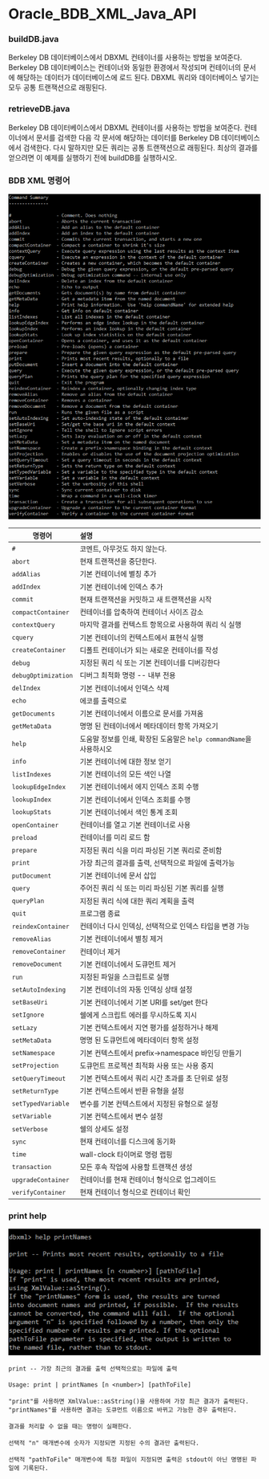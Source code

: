 # Oracle_BDB_XML_Java_API

### buildDB.java

Berkeley DB 데이터베이스에서 DBXML 컨테이너를 사용하는 방법을 보여준다. Berkeley DB 데이터베이스는 컨테이너와 동일한 환경에서 작성되며 컨테이너의 문서에 해당하는 데이터가 데이터베이스에 로드 된다. DBXML 쿼리와 데이터베이스 넣기는 모두 공통 트랜잭션으로 래핑된다.

### retrieveDB.java
  
Berkeley DB 데이터베이스에서 DBXML 컨테이너를 사용하는 방법을 보여준다. 컨테이너에서 문서를 검색한 다음 각 문서에 해당하는 데이터를 Berkeley DB 데이터베이스에서 검색한다. 다시 말하지만 모든 쿼리는 공통 트랜잭션으로 래핑된다. 최상의 결과를 얻으려면 이 예제를 실행하기 전에 buildDB를 실행하시오.

### BDB XML 명령어

![help](https://github.com/boncheul92nd/Oracle_BDB_XML_Java_API/blob/master/img/help.PNG)

|명령어    |설명     |
|------------|:----------|
|`#`|코멘트, 아무것도 하지 않는다.|
|`abort`|현재 트랜잭션을 중단한다.|
|`addAlias`|기본 컨테이너에 별칭 추가|
|`addIndex`|기본 컨테이너에 인덱스 추가|
|`commit`|현재 트랜잭션을 커밋하고 새 트랜잭션을 시작|
|`compactContainer`|컨테이너를 압축하여 컨테이너 사이즈 감소|
|`contextQuery`|마지막 결과를 컨텍스트 항목으로 사용하여 쿼리 식 실행|
|`cquery`|기본 컨테이너의 컨텍스트에서 표현식 실행|
|`createContainer`|디폴트 컨테이너가 되는 새로운 컨테이너를 작성|
|`debug`|지정된 쿼리 식 또는 기본 컨테이너를 디버깅한다|
|`debugOptimization`|디버그 최적화 명령 -- 내부 전용|
|`delIndex`|기본 컨테이너에서 인덱스 삭제|
|`echo`|에코를 출력으로|
|`getDocuments`|기본 컨테이너에서 이름으로 문서를 가져옴|
|`getMetaData`|명명 된 컨테이너에서 메타데이터 항목 가져오기|
|`help`|도움말 정보를 인쇄, 확장된 도움말은 `help commandName`을 사용하시오|
|`info`|기본 컨테이너에 대한 정보 얻기|
|`listIndexes`|기본 컨테이너의 모든 색인 나열|
|`lookupEdgeIndex`|기본 컨테이너에서 에지 인덱스 조회 수행|
|`lookupIndex`|기본 컨테이너에서 인덱스 조회를 수행|
|`lookupStats`|기본 컨테이너에서 색인 통계 조회|
|`openContainer`|컨테이너를 열고 기본 컨테이너로 사용|
|`preload`|컨테이너를 미리 로드 함|
|`prepare`|지정된 쿼리 식을 미리 파싱된 기본 쿼리로 준비함|
|`print`|가장 최근의 결과를 출력, 선택적으로 파일에 출력가능|
|`putDocument`|기본 컨테이너에 문서 삽입|
|`query`|주어진 쿼리 식 또는 미리 파싱된 기본 쿼리를 실행|
|`queryPlan`|지정된 쿼리 식에 대한 쿼리 계획을 출력|
|`quit`|프로그램 종료|
|`reindexContainer`|컨테이너 다시 인덱싱, 선택적으로 인덱스 타입을 변경 가능|
|`removeAlias`|기본 컨테이너에서 별칭 제거|
|`removeContainer`|컨테이너 제거|
|`removeDocument`|기본 컨테이너에서 도큐먼트 제거|
|`run`|지정된 파일을 스크립트로 실행|
|`setAutoIndexing`|기본 컨테이너의 자동 인덱싱 상태 설정|
|`setBaseUri`|기본 컨테이너에서 기본 URI를 set/get 한다|
|`setIgnore`|쉘에게 스크립트 에러를 무시하도록 지시|
|`setLazy`|기본 컨텍스트에서 지연 평가를 설정하거나 해제|
|`setMetaData`|명명 된 도큐먼트에 메타데이터 항목 설정|
|`setNamespace`|기본 컨텍스트에서 prefix->namespace 바인딩 만들기|
|`setProjection`|도큐먼트 프로젝션 최적화 사용 또는 사용 중지|
|`setQueryTimeout`|기본 컨텍스트에서 쿼리 시간 초과를 초 단위로 설정|
|`setReturnType`|기본 컨텍스트에서 반환 유형을 설정|
|`setTypedVariable`|변수를 기본 컨텍스트에서 지정된 유형으로 설정|
|`setVariable`|기본 컨텍스트에서 변수 설정|
|`setVerbose`|쉘의 상세도 설정|
|`sync`|현재 컨테이너를 디스크에 동기화|
|`time`|wall-clock 타이머로 명령 랩핑|
|`transaction`|모든 후속 작업에 사용할 트랜잭션 생성|
|`upgradeContainer`|컨테이너를 현재 컨테이너 형식으로 업그레이드|
|`verifyContainer`|현재 컨테이너 형식으로 컨테이너 확인|

### print help

![print_help](https://github.com/boncheul92nd/Oracle_BDB_XML_Java_API/blob/master/img/help_print.PNG)

```
print -- 가장 최근의 결과를 출력 선택적으로는 파일에 출력

Usage: print | printNames [n <number>] [pathToFile]

"print"를 사용하면 XmlValue::asString()을 사용하여 가장 최근 결과가 출력된다. 
"printNames"를 사용하면 결과는 도큐먼트 이름으로 바뀌고 가능한 경우 출력된다. 

결과를 처리할 수 없을 때는 명령이 실패한다. 

선택적 "n" 매개변수에 숫자가 지정되면 지정된 수의 결과만 출력된다.

선택적 "pathToFile" 매개변수에 특정 파일이 지정되면 출력은 stdout이 아닌 명명된 파일에 기록된다.
```

